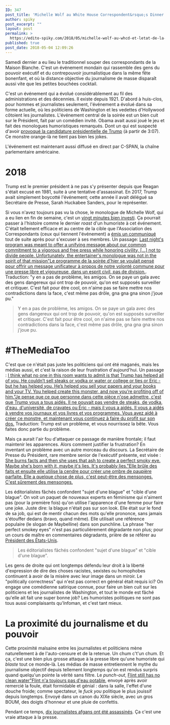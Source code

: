 ```yaml
---
ID: 347
post_title: 'Michelle Wolf au White House Correspondent&rsquo;s Dinner et l&rsquo;état de la liberté d&rsquo;expression et de la presse'
author: spiky
post_excerpt: ""
layout: post
permalink: >
  https://edito-spiky.com/2018/05/michelle-wolf-au-whcd-et-letat-de-la-liberte-dexpression-et-de-presse/
published: true
post_date: 2018-05-04 12:09:26
---
```

Samedi dernier a eu lieu le traditionnel souper des correspondants de la Maison Blanche.  C'est un événement mondain qui rassemble des gens du pouvoir exécutif et du contrepouvoir journalistique dans la même fête bonenfant, et où la distance objective du journalisme de masse disparaît aussi vite que les petites bouchées cocktail.

C'est un événement qui a évolué considérablement au fil des administrations et des décennies.  Il existe depuis 1921.  D'abord à huis-clos, pour hommes et journalistes seulement, l'événement a évolué dans sa forme actuelle, où les politiciens de Washington et les vedettes d'Hollywood côtoient les journalistes.  L'événement central de la soirée est un bien cuit sur le Président, fait par un comédien invité.  Obama avait aussi joué le jeu et fait des monologues humoristiques remarqués.  Dont un qui est suspecté d'avoir <a href="https://www.youtube.com/watch?v=k8TwRmX6zs4">provoqué la candidature présidentielle de Trump</a> (à partir de 3:07).  Ce monstre orange-là ne tient pas bien les jokes.

L'événement est maintenant aussi diffusé en direct par C-SPAN, la chaîne parlementaire américaine.

<h1>2018</h1>

Trump est le premier président à ne pas s'y présenter depuis que Reagan s'était excusé en 1981, suite à une tentative d'assassinat.  En 2017, Trump avait simplement boycotté l'événement; cette année il avait délégué sa Secrétaire de Presse, Sarah Huckabee Sanders, pour le représenter.

Si vous n'avez toujours pas vu la chose, le monologue de Michelle Wolf, qui a eu lien en fin de semaine, c'est un <a href="https://www.youtube.com/watch?v=DDbx1uArVOM">vingt minutes bien investi</a>.  Ça pourrait passer à l'histoire comme le dernier <em>roast</em> d'un humoriste à cet événement.  C'était tellement efficace et au centre de la cible que l'Association des Correspondants (ceux qui tiennent l'événement) a <a href="https://twitter.com/whca/status/990773612226412545">émis un communiqué</a> tout de suite après pour s'excuser à ses membres.  Un passage: <a href="#" class="tip">Last night's program was meant to offer a unifying message about our common commitment to a vigorous and free press while honoring civility, [...] not to divide people.  Unfortunately, the entertainer's monologue was not in the spirit of that mission"<span>Le programme de la soirée d'hier se voulait pensé pour offrir un message unificateur à propos de notre volonté commune pour une presse libre et vigoureuse, dans un esprit civil, pas de division.</span></a>.  Traduction: "y en a pas de problème, les amigos.  On se paye un gala avec des gens dangereux qui ont trop de pouvoir, qu'on est supposés surveiller et critiquer.  C'est fait pour être cool, on n'aime pas se faire mettre nos contradictions dans la face, c'est même pas drôle, gna gna gna sinon j'joue pu."

<blockquote>
  Y en a pas de problème, les amigos.  On se paye un gala avec des gens dangereux qui ont trop de pouvoir, qu'on est supposés surveiller et critiquer.  C'est fait pour être cool, on n'aime pas se faire mettre nos contradictions dans la face, c'est même pas drôle, gna gna gna sinon j'joue pu.
</blockquote>

<h1>#TheMediaToo</h1>

C'est que ce n'était pas juste les politiciens qui ont été maganés, mais les médias aussi, et c'est la raison de leur frustration d'aujourd'hui.  Un passage : <a href="#" class="tip">I think what no one in this room wants to admit is that Trump has helped all of you.  He couldn’t sell steaks or vodka or water or college or ties or Eric - but he has helped you. He’s helped you sell your papers and your books and your TV. You helped create this monster, and now you’re profiting off of him."<span>Je pense que ce que personne dans cette pièce n'ose admettre, c'est que Trump vous a tous aidés.  Il ne pouvait pas vendre de steaks, de vodka, d'eau, d'université, de cravates ou Éric - mais il vous a aidés.  Il vous a aidés à vendre vos journaux et vos livres et vos programmes.  Vous avez aidé à créer ce monstre, et maintenant vous continuez à faire du profit sur son dos.</span></a>  Traduction: Trump est un problème, et vous nourrissez la bête. Vous faites donc partie du problème.

Mais ça aurait l'air fou d'attaquer ce passage de manière frontale; il faut maintenir les apparences.  Alors comment justifier la frustration?  En inventant un problème avec un autre morceau du discours.  La Secrétaire de Presse du Président, rare membre senior de l'exécutif présente, est visée : <a href="#" class="tip">She burns facts and then she uses that ash to create a perfect smoky eye. Maybe she's born with it, maybe it's lies. It's probably lies."<span>Elle brûle des faits et ensuite elle utilise la cendre pour créer une ombre de paupière parfaite.  Elle a quelque chose de plus, c'est peut-être des mensonges.  C'est sûrement des mensonges.</span></a>

Les éditorialistes fâchés confondent "sujet d'une blague" et "cible d'une blague".  On voit un paquet de nouveaux experts en féminisme qui n'aiment pas (pour la première fois) qu'on utilise l'apparence d'une femme pour faire une joke.  Juste dire: la blague n'était pas sur son look.  Elle était sur le fond de sa job, qui est de mentir chacun des mots qu'elle prononce, sans jamais s'étouffer dedans (bravo, quand même).  Elle utilisait une référence populaire (le slogan de Maybelline) dans son punchline.  La phrase "her perfect smokey eyes" n'est pas particulièrement dégradante non plus; pour un cours de maître en commentaires dégradants, prière de se référer au <a href="https://www.self.com/story/sexist-president-donald-trump-comments">Président des États-Unis</a>.

<blockquote>
  Les éditorialistes fâchés confondent "sujet d'une blague" et "cible d'une blague".
</blockquote>

Les gens de droite qui ont longtemps défendu leur droit à la liberté d'expression de dire des choses racistes, sexistes ou homophobes continuent à avoir de la misère avec leur image dans un miroir.  Le "politically correctness" qui n'est pas correct en général était requis ici?  On engage une comédienne satirique connue, pour faire un bien cuit sur les politiciens et les journalistes de Washington, et tout le monde est fâché qu'elle ait fait une super bonne job?  Les humoristes politiques ne sont pas tous aussi complaisants qu'Infoman, et c'est tant mieux.

<h1>La proximité du journalisme et du pouvoir</h1>

Cette proximité malsaine entre les journalistes et politiciens mène naturellement à de l'auto-censure et de la retenue.  Un chum c't'un chum.  Et ça, c'est une bien plus grosse attaque à la presse libre qu'une humoriste qui <em>blaste</em> tout ce monde-là.  Les médias de masse entretiennent le mythe du journalisme objectif depuis tellement longtemps qu'on est rendus surpris quand quelqu'un pointe la vérité sans filtre. Le <em>punch-out</em>, <a href="#" class="tip">Flint still has no clean water"<span>Flint n'a toujours pas d'eau potable</span></a>, envoyé après avoir remercié la foule, était formidable et génial : dans la salle, l'effet d'une douche froide; comme spectateur, le <em>fuck you</em> politique le plus jouissif depuis longtemps.  Envoyé dans un canon du XIXe siècle, avec un gros BOUM, des doigts d'honneur et une pluie de confettis.

Pendant ce temps, <a href="https://theintercept.com/2018/05/01/ten-journalists-were-just-killed-in-afghanistan-please-stfu-about-the-white-house-correspondents-dinner/">dix journalistes afgans ont été assassinés</a>.  Ça c'est une vraie attaque à la presse.